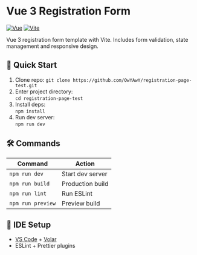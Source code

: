 # Vue 3 Registration Form

[![Vue](https://img.shields.io/badge/Vue-3.x-brightgreen)](https://vuejs.org/) [![Vite](https://img.shields.io/badge/Vite-4.x-blue)](https://vitejs.dev/)

Vue 3 registration form template with Vite. Includes form validation, state management and responsive design.

## 🚀 Quick Start

1. Clone repo:
   `git clone https://github.com/OwYAwY/registration-page-test.git`
2. Enter project directory:  
   `cd registration-page-test`
3. Install deps:  
   `npm install`
4. Run dev server:  
   `npm run dev`

## 🛠 Commands

| Command           | Action           |
| ----------------- | ---------------- |
| `npm run dev`     | Start dev server |
| `npm run build`   | Production build |
| `npm run lint`    | Run ESLint       |
| `npm run preview` | Preview build    |

## 🔧 IDE Setup

- [VS Code](https://code.visualstudio.com/) + [Volar](https://marketplace.visualstudio.com/items?itemName=Vue.volar)
- ESLint + Prettier plugins
